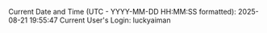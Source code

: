 Current Date and Time (UTC - YYYY-MM-DD HH:MM:SS formatted): 2025-08-21 19:55:47
Current User's Login: luckyaiman
